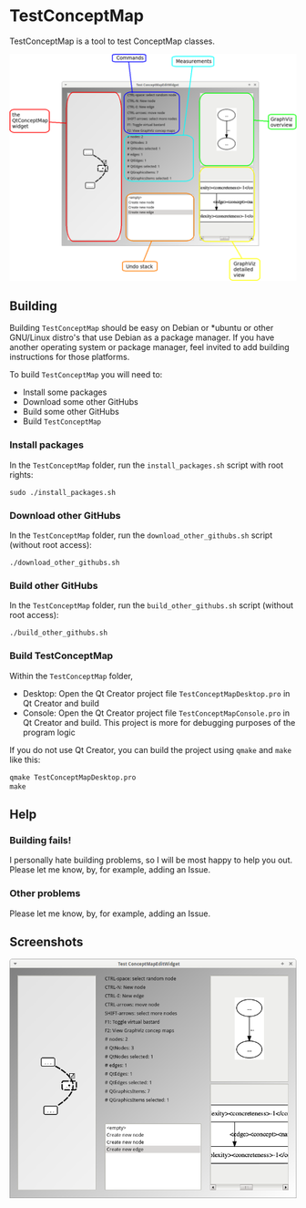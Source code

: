 # TestConceptMap

TestConceptMap is a tool to test ConceptMap classes.

![Explanation](TestConceptMapWelcome.png)

## Building

Building `TestConceptMap` should be easy on Debian or *ubuntu or other GNU/Linux distro's that use Debian as a package manager. If you have another
operating system or package manager, feel invited to add building instructions for those platforms.

To build `TestConceptMap` you will need to:

 * Install some packages
 * Download some other GitHubs
 * Build some other GitHubs
 * Build `TestConceptMap`

### Install packages

In the `TestConceptMap` folder, run the `install_packages.sh` script with root rights:

```
sudo ./install_packages.sh
```


### Download other GitHubs

In the `TestConceptMap` folder, run the `download_other_githubs.sh` script (without root access):

```
./download_other_githubs.sh
```

### Build other GitHubs

In the `TestConceptMap` folder, run the `build_other_githubs.sh` script (without root access):

```
./build_other_githubs.sh
```

### Build TestConceptMap

Within the `TestConceptMap` folder, 

 * Desktop: Open the Qt Creator project file `TestConceptMapDesktop.pro` in Qt Creator and build
 * Console: Open the Qt Creator project file `TestConceptMapConsole.pro` in Qt Creator and build. This project is more for debugging purposes of the program logic

If you do not use Qt Creator, you can build the project using `qmake` and `make` like this:

```
qmake TestConceptMapDesktop.pro
make
```

## Help

### Building fails!

I personally hate building problems, so I will be most happy to help you out. Please let me know, by, for example, adding an Issue.

### Other problems

Please let me know, by, for example, adding an Issue.

## Screenshots

![TestConceptMap v1.3](Screenshots/TestConceptMap_1_3.png)